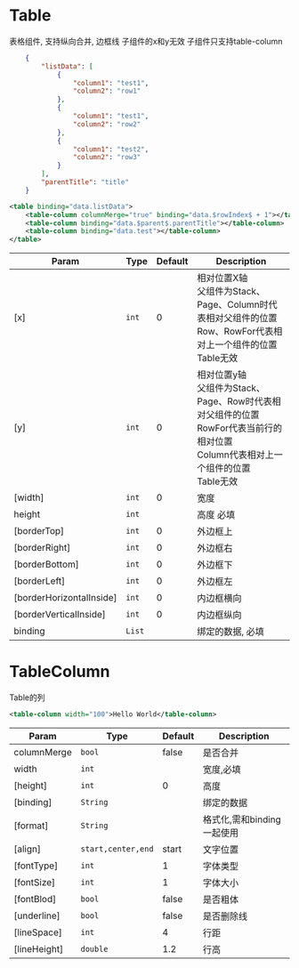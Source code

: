# Table
表格组件, 支持纵向合并, 边框线 子组件的x和y无效 子组件只支持table-column
``` json
    {
        "listData": [
            {
                "column1": "test1",
                "column2": "row1"
            },
            {
                "column1": "test1",
                "column2": "row2"
            },
            {
                "column1": "test2",
                "column2": "row3"
            }
        ],
        "parentTitle": "title"
    }
```
``` xml 
<table binding="data.listData">
    <table-column columnMerge="true" binding="data.$rowIndex$ + 1"></table-column>
    <table-column binding="data.$parent$.parentTitle"></table-column>
    <table-column binding="data.test"></table-column>
</table>
```

| Param | Type | Default | Description |
| --- | --- | --- | --- |
| [x] | <code>int</code> | 0 | 相对位置X轴<br/>父组件为Stack、Page、Column时代表相对父组件的位置<br/>Row、RowFor代表相对上一个组件的位置<br/>Table无效 |
| [y] | <code>int</code> | 0 | 相对位置y轴<br/>父组件为Stack、Page、Row时代表相对父组件的位置<br/>RowFor代表当前行的相对位置<br/>Column代表相对上一个组件的位置<br/>Table无效  |
| [width] | <code>int</code> | 0 | 宽度 |
| height | <code>int</code> |  | 高度 必填 |
| [borderTop] | <code>int</code> | 0 | 外边框上 |
| [borderRight] | <code>int</code> | 0 | 外边框右 |
| [borderBottom] | <code>int</code> | 0 | 外边框下 |
| [borderLeft] | <code>int</code> | 0 | 外边框左 |
| [borderHorizontalInside] | <code>int</code> | 0 | 内边框横向 |
| [borderVerticalInside] | <code>int</code> | 0 | 内边框纵向 |
| binding | <code>List</code> |  | 绑定的数据, 必填 |

# TableColumn
Table的列
``` xml 
<table-column width="100">Hello World</table-column>
```

| Param | Type | Default | Description |
| --- | --- | --- | --- |
| columnMerge | <code>bool</code> | false | 是否合并 |
| width | <code>int</code> |  | 宽度,必填 |
| [height] | <code>int</code> | 0 | 高度 |
| [binding] | <code>String</code> |  | 绑定的数据 |
| [format] | <code>String</code> |  | 格式化,需和binding一起使用 |
| [align] | <code>start,center,end</code> | start | 文字位置 |
| [fontType] | <code>int</code> | 1 | 字体类型 |
| [fontSize] | <code>int</code> | 1 | 字体大小 |
| [fontBlod] | <code>bool</code> | false | 是否粗体 |
| [underline] | <code>bool</code> | false | 是否删除线 |
| [lineSpace] | <code>int</code> | 4| 行距 |
| [lineHeight] | <code>double</code> | 1.2 | 行高 |